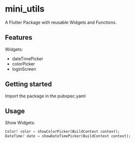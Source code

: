 <!--
This README describes the package. If you publish this package to pub.dev,
this README's contents appear on the landing page for your package.

For information about how to write a good package README, see the guide for
[writing package pages](https://dart.dev/guides/libraries/writing-package-pages).

For general information about developing packages, see the Dart guide for
[creating packages](https://dart.dev/guides/libraries/create-library-packages)
and the Flutter guide for
[developing packages and plugins](https://flutter.dev/developing-packages).
-->

# mini_utils

A Flutter Package with reusable Widgets and Functions.

## Features

Widgets:

- dateTimePicker
- colorPicker
- loginScreen

## Getting started

Import the package in the pubspec.yaml

## Usage

Show Widgets:  

```dart
Color? color = showColorPicker(BuildContext context);
DateTime? date = showDateTimePicker(BuildContext context);
```
